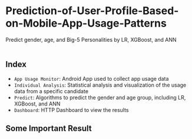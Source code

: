 # Prediction-of-User-Profile-Based-on-Mobile-App-Usage-Patterns
Predict gender, age, and Big-5 Personalities by LR, XGBoost, and ANN
<br><br>

## Index
- `App Usage Monitor`: Android App used to collect app usage data
- `Individual Analysis`: Statistical analysis and visualization of the usage data from a specific candidate
- `Predict`: Algorithms to predict the gender and age group, including LR, XGBoost, and ANN
- `Dashboard`: HTTP Dashboard to view the results

## Some Important Result
